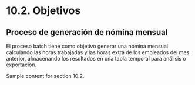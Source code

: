 # 10.2. Objetivos
## Proceso de generación de nómina mensual
El proceso batch tiene como objetivo generar una nómina mensual calculando las horas trabajadas y las horas extra de los empleados del mes anterior, almacenando los resultados en una tabla temporal para análisis o exportación.

Sample content for section 10.2.
